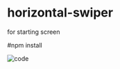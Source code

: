 # horizontal-swiper
for starting screen

#npm install

![code](https://github.com/user-attachments/assets/dda18792-e9ee-4c48-bf5c-b64a9ca43277)
